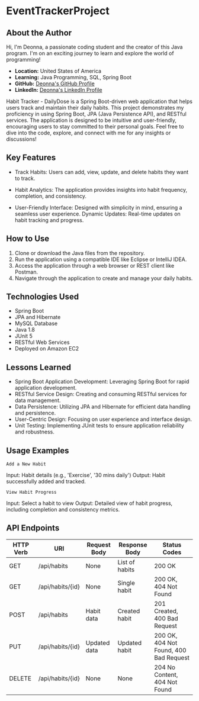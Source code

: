 # EventTrackerProject

## About the Author
Hi, I'm Deonna, a passionate coding student and the creator of this Java program. I'm on an exciting journey to learn and explore the world of programming!

- **Location:** United States of America
- **Learning:** Java Programming, SQL, Spring Boot
- **GitHub:** [Deonna's GitHub Profile](https://github.com/Deonnaa)
- **LinkedIn:** [Deonna's LinkedIn Profile](https://www.linkedin.com/in/deonna-aponte-506a3318b/)

Habit Tracker - DailyDose is a Spring Boot-driven web application that helps users track and maintain their daily habits. This project demonstrates my proficiency in using Spring Boot, JPA (Java Persistence API), and RESTful services. The application is designed to be intuitive and user-friendly, encouraging users to stay committed to their personal goals. Feel free to dive into the code, explore, and connect with me for any insights or discussions!

## Key Features
- Track Habits: Users can add, view, update, and delete habits they want to track.

- Habit Analytics: The application provides insights into habit frequency, completion, and consistency.

- User-Friendly Interface: Designed with simplicity in mind, ensuring a seamless user experience.
Dynamic Updates: Real-time updates on habit tracking and progress.

## How to Use
1. Clone or download the Java files from the repository.
2. Run the application using a compatible IDE like Eclipse or IntelliJ IDEA.
3. Access the application through a web browser or REST client like Postman.
4. Navigate through the application to create and manage your daily habits.

## Technologies Used
- Spring Boot
- JPA and Hibernate
- MySQL Database
- Java 1.8
- JUnit 5
- RESTful Web Services
- Deployed on Amazon EC2

## Lessons Learned
- Spring Boot Application Development: Leveraging Spring Boot for rapid application development.
- RESTful Service Design: Creating and consuming RESTful services for data management.
- Data Persistence: Utilizing JPA and Hibernate for efficient data handling and persistence.
- User-Centric Design: Focusing on user experience and interface design.
- Unit Testing: Implementing JUnit tests to ensure application reliability and robustness.

## Usage Examples
`Add a New Habit`

Input: Habit details (e.g., 'Exercise', '30 mins daily')
Output: Habit successfully added and tracked.

`View Habit Progress`

Input: Select a habit to view
Output: Detailed view of habit progress, including completion and consistency metrics.

## API Endpoints
| HTTP Verb | URI               | Request Body | Response Body | Status Codes |
|-----------|-------------------|--------------|---------------|--------------|
| GET       | /api/habits       | None         | List of habits| 200 OK       |
| GET       | /api/habits/{id}  | None         | Single habit  | 200 OK, 404 Not Found |
| POST      | /api/habits       | Habit data   | Created habit | 201 Created, 400 Bad Request |
| PUT       | /api/habits/{id}  | Updated data | Updated habit | 200 OK, 404 Not Found, 400 Bad Request |
| DELETE    | /api/habits/{id}  | None         | None          | 204 No Content, 404 Not Found |




